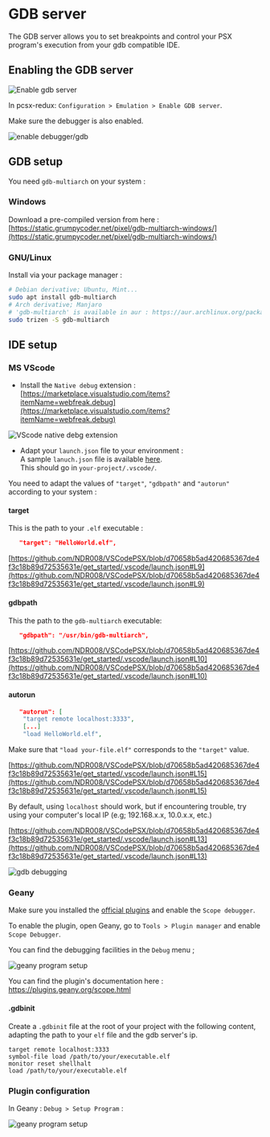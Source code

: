# GDB server 

The GDB server allows you to set breakpoints  and control your PSX program's execution from your gdb compatible IDE.

## Enabling the GDB server

![Enable gdb server](./images/gdb-server-enable.png)  

In pcsx-redux:  `Configuration > Emulation > Enable GDB server`.   

Make sure the debugger is also enabled.  

![enable debugger/gdb](./images/pcsx_enable_debugger.png)  


## GDB setup

You need `gdb-multiarch` on your system :

### Windows

Download a pre-compiled version from here : [https://static.grumpycoder.net/pixel/gdb-multiarch-windows/](https://static.grumpycoder.net/pixel/gdb-multiarch-windows/)

### GNU/Linux

Install via your package manager :

```bash
# Debian derivative; Ubuntu, Mint...
sudo apt install gdb-multiarch
# Arch derivative; Manjaro
# 'gdb-multiarch' is available in aur : https://aur.archlinux.org/packages/gdb-multiarch/
sudo trizen -S gdb-multiarch
```

## IDE setup

### MS VScode

  * Install the `Native debug`  extension :  
  [https://marketplace.visualstudio.com/items?itemName=webfreak.debug](https://marketplace.visualstudio.com/items?itemName=webfreak.debug)

![VScode native debg extension](./images/vscode_native_debug.png)  

  * Adapt your `launch.json` file to your environment :  
  A sample `lanuch.json` file is available [here](https://github.com/NDR008/VSCodePSX/blob/main/get_started/.vscode/launch.json).  
  This should go in `your-project/.vscode/`.  
  
  You need to adapt the values of `"target"`, `"gdbpath"` and `"autorun"` according to your system :
  
#### target

  This is the path to your `.elf` executable :  
```json
   "target": "HelloWorld.elf",
```
  [https://github.com/NDR008/VSCodePSX/blob/d70658b5ad420685367de4f3c18b89d72535631e/get_started/.vscode/launch.json#L9](https://github.com/NDR008/VSCodePSX/blob/d70658b5ad420685367de4f3c18b89d72535631e/get_started/.vscode/launch.json#L9) 

#### gdbpath

  This the path to the `gdb-multiarch` executable:  
```json
   "gdbpath": "/usr/bin/gdb-multiarch",
```
  [https://github.com/NDR008/VSCodePSX/blob/d70658b5ad420685367de4f3c18b89d72535631e/get_started/.vscode/launch.json#L10](https://github.com/NDR008/VSCodePSX/blob/d70658b5ad420685367de4f3c18b89d72535631e/get_started/.vscode/launch.json#L10)

#### autorun

```json
   "autorun": [
    "target remote localhost:3333",
    [...]
    "load HelloWorld.elf",
```

  Make sure that `"load your-file.elf"` corresponds to the `"target"` value.  
  
  [https://github.com/NDR008/VSCodePSX/blob/d70658b5ad420685367de4f3c18b89d72535631e/get_started/.vscode/launch.json#L15](https://github.com/NDR008/VSCodePSX/blob/d70658b5ad420685367de4f3c18b89d72535631e/get_started/.vscode/launch.json#L15)
  
  By default, using `localhost` should work, but if encountering trouble, try using your computer's local IP (e.g; 192.168.x.x, 10.0.x.x, etc.)

  [https://github.com/NDR008/VSCodePSX/blob/d70658b5ad420685367de4f3c18b89d72535631e/get_started/.vscode/launch.json#L13](https://github.com/NDR008/VSCodePSX/blob/d70658b5ad420685367de4f3c18b89d72535631e/get_started/.vscode/launch.json#L13)

![gdb debugging](./images/pcsx-gdb-debug.png)

### Geany

Make sure you installed the [official plugins](https://www.geany.org/download/releases/#geany-plugins-releases) and enable the `Scope debugger`.

To enable the plugin, open Geany, go to `Tools > Plugin manager` and enable `Scope Debugger`.

You can find the debugging facilities  in the `Debug` menu ;

![geany program setup](./images/geany-gdb-scope-menu.png)

You can find the plugin's documentation here : https://plugins.geany.org/scope.html

#### .gdbinit

Create a `.gdbinit` file at the root of your project with the following content, adapting the path to your `elf` file and the gdb server's ip.

```
target remote localhost:3333
symbol-file load /path/to/your/executable.elf
monitor reset shellhalt
load /path/to/your/executable.elf
```

### Plugin configuration 

In Geany : `Debug > Setup Program` :  

![geany program setup](./images/geany-gdb-scope-options.png)

